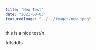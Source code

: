 ```yaml
---
title: "New Test"
date: "2021-08-03"
featuredImage: "../../images/new.jpeg"
---
```



this is a nice test/n

fdfsddfs
